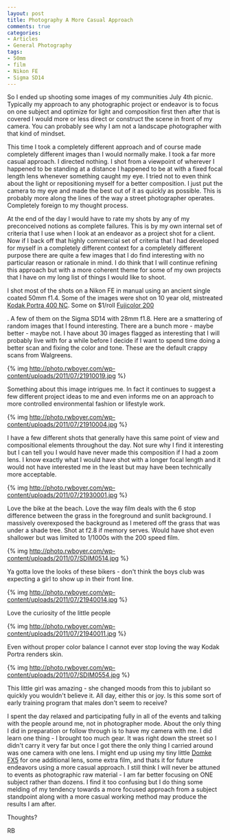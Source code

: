 ```yaml
---
layout: post
title: Photography A More Casual Approach
comments: true
categories:
- Articles
- General Photography
tags:
- 50mm
- film
- Nikon FE
- Sigma SD14
---
```

So I ended up shooting some images of my communities July 4th picnic. Typically my approach to any photographic project or endeavor is to focus on one subject and optimize for light and composition first then after that is covered I would more or less direct or construct the scene in front of my camera. You can probably see why I am not a landscape photographer with that kind of mindset.

This time I took a completely different approach and of course made completely different images than I would normally make. I took a far more casual approach. I directed nothing. I shot from a viewpoint of wherever I happened to be standing at a distance I happened to be at with a fixed focal length lens whenever something caught my eye. I tried not to even think about the light or repositioning myself for a better composition. I just put the camera to my eye and made the best out of it as quickly as possible. This is probably more along the lines of the way a street photographer operates. Completely foreign to my thought process.

At the end of the day I would have to rate my shots by any of my preconceived notions as complete failures. This is by my own internal set of criteria that I use when I look at an endeavor as a project shot for a client. Now if I back off that highly commercial set of criteria that I had developed for myself in a completely different context for a completely different purpose there are quite a few images that I do find interesting with no particular reason or rationale in mind. I do think that I will continue refining this approach but with a more coherent theme for some of my own projects that I have on my long list of things I would like to shoot.

I shot most of the shots on a Nikon FE in manual using an ancient single coated 50mm f1.4. Some of the images were shot on 10 year old, mistreated <a href="http://www.amazon.com/gp/product/B00009XVZ5/ref=as_li_ss_tl?ie=UTF8&amp;tag=rbde-20&amp;linkCode=as2&amp;camp=217145&amp;creative=399369&amp;creativeASIN=B00009XVZ5">Kodak Portra 400 NC</a>. Some on $1/roll <a href="http://www.amazon.com/gp/product/B00004TWLY/ref=as_li_ss_tl?ie=UTF8&amp;tag=rbde-20&amp;linkCode=as2&amp;camp=217145&amp;creative=399369&amp;creativeASIN=B00004TWLY">Fujicolor 200
</a>

. A few of them on the Sigma SD14 with 28mm f1.8. Here are a smattering of random images that I found interesting. There are a bunch more - maybe better - maybe not. I have about 30 images flagged as interesting that I will probably live with for a while before I decide if I want to spend time doing a better scan and fixing the color and tone. These are the default crappy scans from Walgreens.

{% img http://photo.rwboyer.com/wp-content/uploads/2011/07/21910019.jpg %}

Something about this image intrigues me. In fact it continues to suggest a few different project ideas to me and even informs me on an approach to more controlled environmental fashion or lifestyle work.

{% img http://photo.rwboyer.com/wp-content/uploads/2011/07/21910004.jpg %}

I have a few different shots that generally have this same point of view and compositional elements throughout the day. Not sure why I find it interesting but I can tell you I would have never made this composition if I had a zoom lens. I know exactly what I would have shot with a longer focal length and it would not have interested me in the least but may have been technically more acceptable.

{% img http://photo.rwboyer.com/wp-content/uploads/2011/07/21930001.jpg %}

Love the bike at the beach. Love the way film deals with the 6 stop difference between the grass in the foreground and sunlit background. I massively overexposed the background as I metered off the grass that was under a shade tree. Shot at f2.8 if memory serves. Would have shot even shallower but was limited to 1/1000s with the 200 speed film.

{% img http://photo.rwboyer.com/wp-content/uploads/2011/07/SDIM0514.jpg %}

Ya gotta love the looks of these bikers - don't think the boys club was expecting a girl to show up in their front line.

{% img http://photo.rwboyer.com/wp-content/uploads/2011/07/21940014.jpg %}

Love the curiosity of the little people

{% img http://photo.rwboyer.com/wp-content/uploads/2011/07/21940011.jpg %}

Even without proper color balance I cannot ever stop loving the way Kodak Portra renders skin.

{% img http://photo.rwboyer.com/wp-content/uploads/2011/07/SDIM0554.jpg %}

This little girl was amazing - she changed moods from this to jubilant so quickly you wouldn't believe it. All day, either this or joy. Is this some sort of early training program that males don't seem to receive?

I spent the day relaxed and participating fully in all of the events and talking with the people around me, not in photographer mode. About the only thing I did in preparation or follow through is to have my camera with me. I did learn one thing - I brought too much gear. It was right down the street so I didn't carry it very far but once I got there the only thing I carried around was one camera with one lens. I might end up using my tiny little <a href="http://www.amazon.com/gp/product/B002BH3XXQ/ref=as_li_ss_tl?ie=UTF8&amp;tag=rbde-20&amp;linkCode=as2&amp;camp=217145&amp;creative=399369&amp;creativeASIN=B002BH3XXQ">Domke FX5</a> for one additional lens, some extra film, and thats it for future endeavors using a more casual approach. I still think I will never be attuned to events as photographic raw material - I am far better focusing on ONE subject rather than dozens. I find it too confusing but I do thing some melding of my tendency towards a more focused approach from a subject standpoint along with a more casual working method may produce the results I am after.

Thoughts?

RB